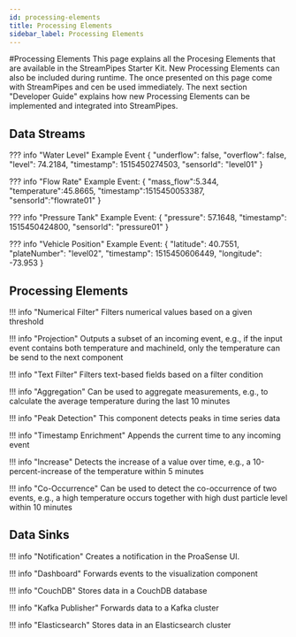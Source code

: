 ```yaml
---
id: processing-elements
title: Processing Elements
sidebar_label: Processing Elements
---
```


#Processing Elements
This page explains all the Procesing Elements that are available in the StreamPipes Starter Kit.
New Processing Elements can also be included during runtime.
The once presented on this page come with StreamPipes and cen be used immediately. 
The next section "Developer Guide" explains how new Processing Elements can be implemented and integrated into StreamPipes.

## Data Streams

??? info "Water Level"
	 	Example Event
		  {
				"underflow": false,
				"overflow": false,
				"level": 74.2184,
				"timestamp": 1515450274503,
				"sensorId": "level01"
			}
    
??? info "Flow Rate"
		Example Event: 
			{
				"mass_flow":5.344,
				"temperature":45.8665,
				"timestamp":1515450053387,
				"sensorId":"flowrate01"
			}
     
??? info "Pressure Tank"
    Example Event: 
		{
			"pressure": 57.1648,
			"timestamp": 1515450424800,
			"sensorId": "pressure01"
		}

??? info "Vehicle Position"
 		Example Event: 
		{
			"latitude": 40.7551,
			"plateNumber": "level02",
			"timestamp": 1515450606449,
			"longitude": -73.953
		}
		   
    
## Processing Elements

!!! info "Numerical Filter"
    Filters numerical values based on a given threshold
    
!!! info "Projection"
    Outputs a subset of an incoming event, e.g., if the input event contains both temperature and machineId, only the temperature can be send to the next component
     
!!! info "Text Filter"
    Filters text-based fields based on a filter condition
    
!!! info "Aggregation"
    Can be used to aggregate measurements, e.g., to calculate the average temperature during the last 10 minutes

!!! info "Peak Detection"
    This component detects peaks in time series data
    
!!! info "Timestamp Enrichment"
    Appends the current time to any incoming event
    
!!! info "Increase"
    Detects the increase of a value over time, e.g., a 10-percent-increase of the temperature within 5 minutes

!!! info "Co-Occurrence"
    Can be used to detect the co-occurrence of two events, e.g., a high temperature occurs together with high dust particle level within 10 minutes

## Data Sinks

!!! info "Notification"
    Creates a notification in the ProaSense UI.
    
!!! info "Dashboard"
    Forwards events to the visualization component
    
!!! info "CouchDB"
    Stores data in a CouchDB database
    
!!! info "Kafka Publisher"
    Forwards data to a Kafka cluster
    
!!! info "Elasticsearch"
    Stores data in an Elasticsearch cluster

